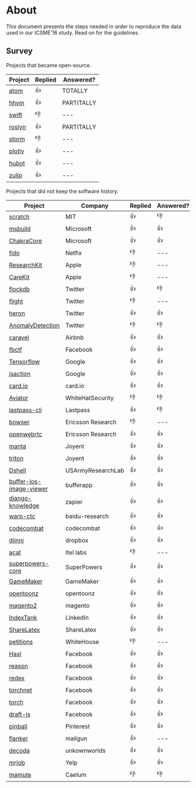 # About

This document presents the steps needed in order to reproduce the data used in our ICSME'16 study. Read on for the guidelines.

## Survey

Projects that became open-source.

|Project|Replied|Answered?|
|-------|-------|---------|
|[atom](https://discuss.atom.io/t/studying-the-evolution-of-atoms-project/29581) | :thumbsup: | TOTALLY |
|[hhvm](https://github.com/facebook/hhvm/issues/7122) | :thumbsup: | PARTITALLY |
|[swift](http://permalink.gmane.org/gmane.comp.lang.swift.evolution/19859) | :thumbsdown: | --- |
|[roslyn](https://github.com/dotnet/roslyn/issues/11714) | :thumbsup: | PARTITALLY |
|[storm](https://mail-archives.apache.org/mod_mbox/storm-user/201606.mbox/browser) | :thumbsdown: | --- |
|[plotly](https://github.com/plotly/plotly.js/issues/712) | :thumbsup: | --- |
|[hubot](https://github.com/github/hubot/issues/1244) | :thumbsup: | --- |
|[zulip](https://github.com/zulip/zulip/issues/1968) | :thumbsup: | --- |

Projects that did not keep the software history.

|Project|Company|Replied|Answered?|
|-------|-------|-------|---------|
|[scratch](https://github.com/LLK/scratch-flash/issues/1112) | MIT | :thumbsup: | :thumbsdown: |
|[msbuild](https://github.com/Microsoft/msbuild/issues/621) | Microsoft | :thumbsup: | :thumbsup: |
|[ChakraCore](https://github.com/Microsoft/ChakraCore/issues/1280) | Microsoft | :thumbsup: | :thumbsup: |
|[fido](https://github.com/Netflix/Fido/issues/23) | Netfix | :thumbsdown: | --- |
|[ResearchKit](https://github.com/ResearchKit/ResearchKit/issues/682) | Apple | :thumbsdown: | --- |
|[CareKit](https://github.com/carekit-apple/CareKit/issues/45) | Apple | :thumbsdown: | --- |
|[flockdb](https://github.com/twitter/flockdb/issues/103) | Twitter | :thumbsup: | :thumbsdown: |
|[flight](https://github.com/flightjs/flight/issues/375) | Twitter | :thumbsdown: | --- |
|[heron](https://github.com/twitter/heron/issues/1018) | Twitter | :thumbsup: | :thumbsup: |
|[AnomalyDetection](https://github.com/twitter/AnomalyDetection/issues/71) | Twitter | :thumbsdown: | :thumbsdown: |
|[caravel](https://github.com/airbnb/caravel/issues/470) | Airbnb | :thumbsup: | :thumbsup: |
|[fbctf](https://github.com/facebook/fbctf/issues/49) | Facebook | :thumbsup: | :thumbsup: |
|[Tensorflow](https://github.com/gustavopinto/migration-to-oss/blob/master/tensorflow.md) | Google | :thumbsup: | :thumbsup: |
|[jsaction](https://github.com/google/jsaction/issues/11) | Google | :thumbsup: | :thumbsup: |
|[card.io](https://github.com/gustavopinto/migration-to-oss/blob/master/card.io.md) | card.io | :thumbsup: | :thumbsup: |
|[Aviator](https://github.com/WhiteHatSecurity/Aviator/issues/80) | WhiteHatSecurity | :thumbsdown: | :thumbsdown: |
|[lastpass-cli](https://github.com/lastpass/lastpass-cli/issues/174) | Lastpass | :thumbsup: | :thumbsdown: |
|[bowser](https://github.com/EricssonResearch/bowser/issues/86) | Ericsson Research | :thumbsdown: | --- |
|[openwebrtc](https://github.com/EricssonResearch/openwebrtc/issues/611) | Ericsson Research | :thumbsup: | :thumbsup: |
|[manta](https://github.com/joyent/manta/issues/14) | Joyent | :thumbsup: | :thumbsup: |
|[triton](https://github.com/joyent/triton/issues/202) | Joyent | :thumbsup: | :thumbsup: |
|[Dshell](https://github.com/USArmyResearchLab/Dshell/issues/87) | USArmyResearchLab |  :thumbsup: | :thumbsup: |
|[buffer-ios-image-viewer](https://github.com/bufferapp/buffer-ios-image-viewer/issues/42) | bufferapp | :thumbsup: |  :thumbsup: |
|[django-knowledge](https://github.com/zapier/django-knowledge/issues/70) | zapier | :thumbsup: | :thumbsup: |
|[warp-ctc](https://github.com/baidu-research/warp-ctc/issues/42) | baidu-research | :thumbsup: | :thumbsup: |
|[codecombat](https://github.com/codecombat/codecombat/issues/3775) | codecombat | :thumbsup:  | :thumbsup: |
|[djinni](https://github.com/dropbox/djinni/issues/253) | dropbox | :thumbsup:  | :thumbsup: |
|[acat](https://github.com/01org/acat/issues/33) | Itel labs | :thumbsdown: | --- |
|[superpowers-core](https://github.com/superpowers/superpowers-core/issues/143) | SuperPowers | :thumbsup: | :thumbsup: |
|[GameMaker](https://github.com/gandrewstone/GameMaker/issues/2) | GameMaker | :thumbsup: | :thumbsup: |
|[opentoonz](https://github.com/opentoonz/opentoonz/issues/640) | opentoonz | :thumbsup: | :thumbsup: |
|[magento2](https://github.com/magento/magento2/issues/5654) | magento | :thumbsup: | :thumbsup: |
|[IndexTank](https://github.com/linkedin/indextank-engine/issues/43) | LinkedIn | :thumbsup: | :thumbsup: |
|[ShareLatex](https://github.com/sharelatex/web-sharelatex/issues/282) | ShareLatex | :thumbsup: | :thumbsup: |
|[petitions](https://github.com/WhiteHouse/petitions/issues/108) | WhiteHouse | :thumbsdown: | --- |
|[Haxl](https://github.com/facebook/Haxl/issues/52) | Facebook | :thumbsup: | :thumbsup: |
|[reason](https://github.com/facebook/reason/issues/651) | Facebook | :thumbsup: | :thumbsup: |
|[redex](https://github.com/facebook/redex/issues/164) | Facebook | :thumbsup: | :thumbsup: |
|[torchnet](https://github.com/torchnet/torchnet/issues/28) | Facebook | :thumbsup: | :thumbsup: |
|[torch](https://github.com/facebook/fb.resnet.torch/issues/86) | Facebook | :thumbsup: | :thumbsup: |
|[draft-js](https://github.com/facebook/draft-js/issues/555) | Facebook | :thumbsup: | :thumbsup: |
|[pinball](https://github.com/pinterest/pinball/issues/74) | Pinterest | :thumbsup: | :thumbsup: |
|[flanker](https://github.com/mailgun/flanker/issues/119) | mailgun | :thumbsup: | --- |
|[decoda](https://github.com/unknownworlds/decoda/issues/33) | unkownworlds | :thumbsup: | :thumbsup: |
|[mrjob](https://github.com/Yelp/mrjob/issues/1356) | Yelp | :thumbsup: | :thumbsup: |
|[mamute](https://github.com/caelum/mamute/issues/278) | Caelum | :thumbsdown: | :thumbsdown: |
